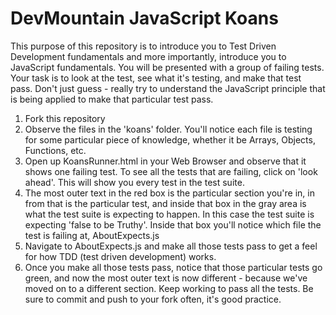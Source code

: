 DevMountain JavaScript Koans
=================
This purpose of this repository is to introduce you to Test Driven Development fundamentals and more importantly, introduce you to JavaScript fundamentals. You will be presented with a group of failing tests. Your task is to look at the test, see what it's testing, and make that test pass. Don't just guess - really try to understand the JavaScript principle that is being applied to make that particular test pass.

1. Fork this repository
2. Observe the files in the 'koans' folder. You'll notice each file is testing for some particular piece of knowledge, whether it be Arrays, Objects, Functions, etc.
3. Open up KoansRunner.html in your Web Browser and observe that it shows one failing test. To see all the tests that are failing, click on 'look ahead'. This will show you every test in the test suite. 
4. The most outer text in the red box is the particular section you're in, in from that is the particular test, and inside that box in the gray area is what the test suite is expecting to happen. In this case the test suite is expecting 'false to be Truthy'. Inside that box you'll notice which file the test is failing at, AboutExpects.js
5. Navigate to AboutExpects.js and make all those tests pass to get a feel for how TDD (test driven development) works.
6. Once you make all those tests pass, notice that those particular tests go green, and now the most outer text is now different - because we've moved on to a different section. Keep working to pass all the tests. Be sure to commit and push to your fork often, it's good practice.